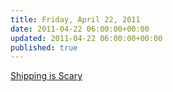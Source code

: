 ```yaml
---
title: Friday, April 22, 2011
date: 2011-04-22 06:00:00+00:00
updated: 2011-04-22 06:00:00+00:00
published: true
---
```


[Shipping is Scary](/shipping-is-scary/)

